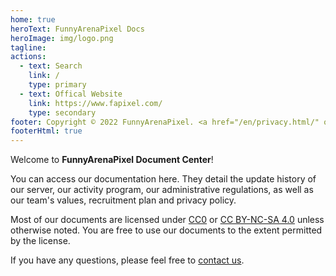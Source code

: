 ```yaml
---
home: true
heroText: FunnyArenaPixel Docs
heroImage: img/logo.png
tagline: 
actions:
  - text: Search
    link: /
    type: primary
  - text: Offical Website
    link: https://www.fapixel.com/
    type: secondary
footer: Copyright © 2022 FunnyArenaPixel. <a href="/en/privacy.html/" one-link-mark="yes">Privacy Policy</a>丨<a href="en/eula.html/" one-link-mark="yes">Terms of Use</a>
footerHtml: true
---
```


Welcome to  **FunnyArenaPixel Document Center**<Badge text="Beta" />!

You can access our documentation here. They detail the update history of our server, our activity program, our administrative regulations, as well as our team's values, recruitment plan and privacy policy.

Most of our documents are licensed under [CC0](https://en.wikipedia.org/wiki/Public_domain) or [CC BY-NC-SA 4.0](https://creativecommons.org/licenses/by-nc-sa/4.0/) unless otherwise noted.  You are free to use our documents to the extent permitted by the license.

If you have any questions, please feel free to [contact us](mailto:admin@fapixel.com).
